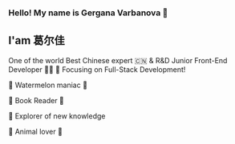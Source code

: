 ### Hello! My name is Gergana Varbanova 👩
## I'am 葛尔佳 
One of the world Best Chinese expert 🇨🇳 & R&D Junior Front-End Developer 👩‍💻
:dart: Focusing on Full-Stack Development!

:watermelon:  Watermelon maniac 🍉 <br>

📘 Book Reader 📘 <br>

:book: Explorer of new knowledge <br>

:dog: Animal lover :panda_face:






